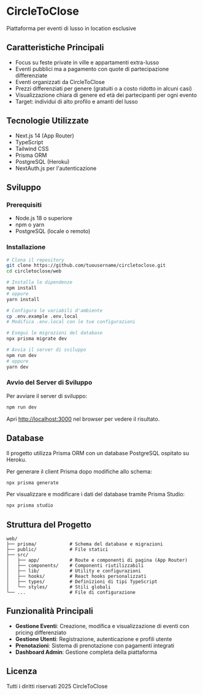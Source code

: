 # CircleToClose

Piattaforma per eventi di lusso in location esclusive

## Caratteristiche Principali

- Focus su feste private in ville e appartamenti extra-lusso
- Eventi pubblici ma a pagamento con quote di partecipazione differenziate
- Eventi organizzati da CircleToClose
- Prezzi differenziati per genere (gratuiti o a costo ridotto in alcuni casi)
- Visualizzazione chiara di genere ed età dei partecipanti per ogni evento
- Target: individui di alto profilo e amanti del lusso

## Tecnologie Utilizzate

- Next.js 14 (App Router)
- TypeScript
- Tailwind CSS
- Prisma ORM
- PostgreSQL (Heroku)
- NextAuth.js per l'autenticazione

## Sviluppo

### Prerequisiti

- Node.js 18 o superiore
- npm o yarn
- PostgreSQL (locale o remoto)

### Installazione

```bash
# Clona il repository
git clone https://github.com/tuousername/circletoclose.git
cd circletoclose/web

# Installa le dipendenze
npm install
# oppure
yarn install

# Configura le variabili d'ambiente
cp .env.example .env.local
# Modifica .env.local con le tue configurazioni

# Esegui le migrazioni del database
npx prisma migrate dev

# Avvia il server di sviluppo
npm run dev
# oppure
yarn dev
```

### Avvio del Server di Sviluppo

Per avviare il server di sviluppo:

```bash
npm run dev
```

Apri [http://localhost:3000](http://localhost:3000) nel browser per vedere il risultato.

## Database

Il progetto utilizza Prisma ORM con un database PostgreSQL ospitato su Heroku.

Per generare il client Prisma dopo modifiche allo schema:

```bash
npx prisma generate
```

Per visualizzare e modificare i dati del database tramite Prisma Studio:

```bash
npx prisma studio
```

## Struttura del Progetto

```
web/
├── prisma/            # Schema del database e migrazioni
├── public/            # File statici
├── src/
│   ├── app/           # Route e componenti di pagina (App Router)
│   ├── components/    # Componenti riutilizzabili
│   ├── lib/           # Utility e configurazioni
│   ├── hooks/         # React hooks personalizzati
│   ├── types/         # Definizioni di tipi TypeScript
│   └── styles/        # Stili globali
└── ...                # File di configurazione
```

## Funzionalità Principali

- **Gestione Eventi**: Creazione, modifica e visualizzazione di eventi con pricing differenziato
- **Gestione Utenti**: Registrazione, autenticazione e profili utente
- **Prenotazioni**: Sistema di prenotazione con pagamenti integrati
- **Dashboard Admin**: Gestione completa della piattaforma

## Licenza

Tutti i diritti riservati 2025 CircleToClose
